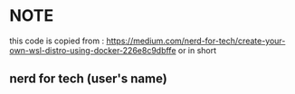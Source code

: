# NOTE
this code is copied from : https://medium.com/nerd-for-tech/create-your-own-wsl-distro-using-docker-226e8c9dbffe
or in short
## nerd for tech (user's name)

